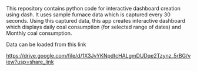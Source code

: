 This repository contains python code for interactive dashboard creation using dash. It uses sample furnace data which is captured every 30 seconds. Using this captured data, this app creates interactive dashboard which displays daily coal consumption (for selected range of dates) and Monthly coal consumption.

Data can be loaded from this link

https://drive.google.com/file/d/1X3JvYKNpdtcHALgmDUDqe2Tzynz_5rBG/view?usp=share_link
